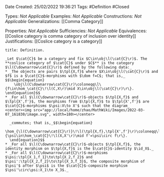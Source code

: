<br />
<br />

Date Created: 25/02/2022 19:36:21
Tags: #Definition #Closed 

Types: _Not Applicable_
Examples: _Not Applicable_
Constructions: _Not Applicable_
Generalizations: [[Comma Category]]

Properties: _Not Applicable_
Sufficiencies: _Not Applicable_
Equivalences: [[Coslice category is comma category of inclusion over identity]]
Justifications: [[Coslice category is a category]]

``` ad-Definition
title: Definition.

_Let $\cat{C}$ be a category and fix $C\in\obj\l(\cat{C}\r)$. The **coslice category of $\cat{C}$ under $C$** is the category $\l(C\downarrow\cat{C}\r)$ defined by the following data:_
* _The objects are pairs $\tpl{X,f}$ where $X\in\obj\l(\cat{C}\r)$ and $f$ is a $\cat{C}$-morphisms with $\dom f=C$; that is,_
$$\begin{equation}
    \obj\l(C\downarrow\cat{C}\r)\coloneqq\l\{f\in\hom_\cat{C}\!\l(C,X\r)\mid X\in\obj\l(\cat{C}\r)\r\}.
\end{equation}$$
* _For all $\l(C\downarrow\cat{C}\r)$-objects $\tpl{X,f}$ and $\tpl{X',f'}$, the morphisms from $\tpl{X,f}$ to $\tpl{X',f'}$ are $\cat{C}$-morphisms $\psi:X\to X'$ such that the diagram_
<center><img src="app://local/home/zhao/MathWiki/Images/2022-03-07_161830/image.svg", width=180></center>

  _commutes; that is,_$$\begin{equation}
      \hom_{\l(C\downarrow\cat{C}\r)}\!\l(\tpl{X,f},\tpl{X',f'}\r)\coloneqq\l\{\psi\in\hom_\cat{C}\!\l(X,X'\r)\mid f'=\psi\circ f\r\}.
  \end{equation}$$
* _For all $\l(C\downarrow\cat{C}\r)$-objects $\tpl{X,f}$, the identity morphism on $\tpl{X,f}$ is the $\cat{C}$-identity $\id_X$._
* _For all $\l(C\downarrow\cat{C}\r)$-morphisms $\psi:\tpl{X_1,f_1}\to\tpl{X_2,f_2}$ and $\psi':\tpl{X_2,f_2}\to\tpl{X_3,f_3}$, the composite morphism of $\psi'$ after $\psi$ is the $\cat{C}$-composite morphism $\psi'\circ\psi:X_1\to X_3$._

```
